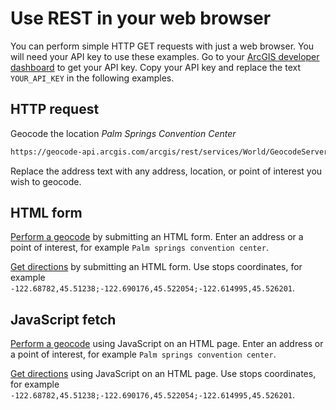 # Use REST in your web browser

You can perform simple HTTP GET requests with just a web browser. You will need your API key to use these examples. Go to your [ArcGIS developer dashboard](https://developers.arcgis.com/dashboard/) to get your API key. Copy your API key and replace the text `YOUR_API_KEY` in the following examples.

## HTTP request

Geocode the location _Palm Springs Convention Center_

```html
https://geocode-api.arcgis.com/arcgis/rest/services/World/GeocodeServer/findAddressCandidates?f=json&address=Palm+Springs+Convention+Center%2C+CA&category=POI&outFields=*&forStorage=false&token=<YOUR_API_KEY>
```

Replace the address text with any address, location, or point of interest you wish to geocode.

## HTML form

[Perform a geocode](./geocode-form.html) by submitting an HTML form. Enter an address or a point of interest, for example `Palm springs convention center`.

[Get directions](./directions-form.html) by submitting an HTML form. Use stops coordinates, for example `-122.68782,45.51238;-122.690176,45.522054;-122.614995,45.526201`.

## JavaScript fetch

[Perform a geocode](./geocode-fetch.html) using JavaScript on an HTML page. Enter an address or a point of interest, for example `Palm springs convention center`.

[Get directions](./directions-fetch.html) using JavaScript on an HTML page. Use stops coordinates, for example `-122.68782,45.51238;-122.690176,45.522054;-122.614995,45.526201`.
